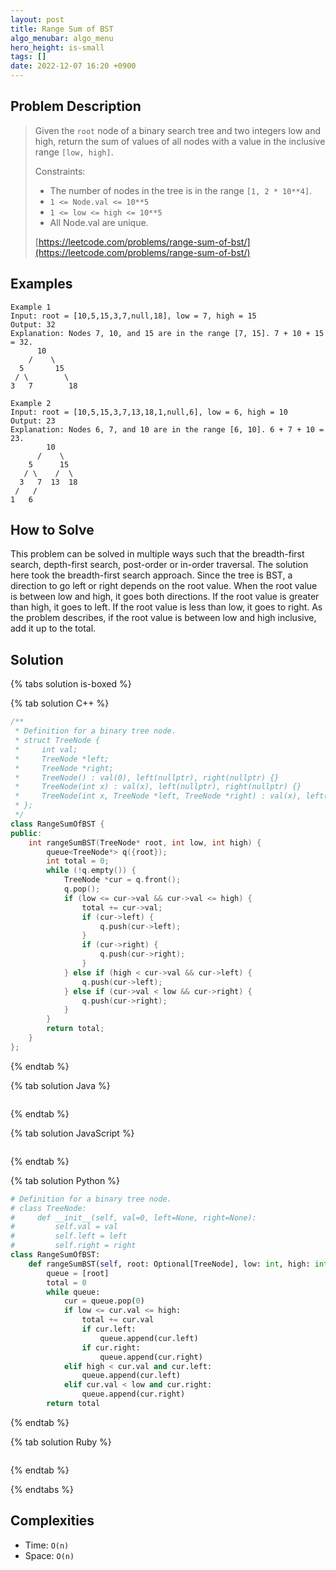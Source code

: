 ```yaml
---
layout: post
title: Range Sum of BST
algo_menubar: algo_menu
hero_height: is-small
tags: []
date: 2022-12-07 16:20 +0900
---
```

## Problem Description
> Given the `root` node of a binary search tree and two integers low and high, return the sum of values of all nodes
> with a value in the inclusive range `[low, high]`.
>
> Constraints:
> - The number of nodes in the tree is in the range `[1, 2 * 10**4]`.
> - `1 <= Node.val <= 10**5`
> - `1 <= low <= high <= 10**5`
> - All Node.val are unique.
>
> [https://leetcode.com/problems/range-sum-of-bst/](https://leetcode.com/problems/range-sum-of-bst/)

## Examples
```
Example 1
Input: root = [10,5,15,3,7,null,18], low = 7, high = 15
Output: 32
Explanation: Nodes 7, 10, and 15 are in the range [7, 15]. 7 + 10 + 15 = 32.
      10
    /    \
  5       15
 / \        \
3   7        18
```

```
Example 2
Input: root = [10,5,15,3,7,13,18,1,null,6], low = 6, high = 10
Output: 23
Explanation: Nodes 6, 7, and 10 are in the range [6, 10]. 6 + 7 + 10 = 23.
        10
      /    \
    5      15
   / \    /  \
  3   7  13  18
 /   /
1   6
```

## How to Solve
This problem can be solved in multiple ways such that the breadth-first search, depth-first search, post-order or
in-order traversal.
The solution here took the breadth-first search approach.
Since the tree is BST, a direction to go left or right depends on the root value.
When the root value is between low and high, it goes both directions.
If the root value is greater than high, it goes to left.
If the root value is less than low, it goes to right.
As the problem describes, if the root value is between low and high inclusive, add it up to the total.

## Solution

{% tabs solution is-boxed %}

{% tab solution C++ %}
```cpp
/**
 * Definition for a binary tree node.
 * struct TreeNode {
 *     int val;
 *     TreeNode *left;
 *     TreeNode *right;
 *     TreeNode() : val(0), left(nullptr), right(nullptr) {}
 *     TreeNode(int x) : val(x), left(nullptr), right(nullptr) {}
 *     TreeNode(int x, TreeNode *left, TreeNode *right) : val(x), left(left), right(right) {}
 * };
 */
class RangeSumOfBST {
public:
    int rangeSumBST(TreeNode* root, int low, int high) {
        queue<TreeNode*> q({root});
        int total = 0;
        while (!q.empty()) {
            TreeNode *cur = q.front();
            q.pop();
            if (low <= cur->val && cur->val <= high) {
                total += cur->val;
                if (cur->left) {
                    q.push(cur->left);
                }
                if (cur->right) {
                    q.push(cur->right);
                }
            } else if (high < cur->val && cur->left) {
                q.push(cur->left);
            } else if (cur->val < low && cur->right) {
                q.push(cur->right);
            }
        }
        return total;
    }
};
```
{% endtab %}

{% tab solution Java %}
```java

```
{% endtab %}

{% tab solution JavaScript %}
```js

```
{% endtab %}

{% tab solution Python %}
```python
# Definition for a binary tree node.
# class TreeNode:
#     def __init__(self, val=0, left=None, right=None):
#         self.val = val
#         self.left = left
#         self.right = right
class RangeSumOfBST:
    def rangeSumBST(self, root: Optional[TreeNode], low: int, high: int) -> int:
        queue = [root]
        total = 0
        while queue:
            cur = queue.pop(0)
            if low <= cur.val <= high:
                total += cur.val
                if cur.left:
                    queue.append(cur.left)
                if cur.right:
                    queue.append(cur.right)
            elif high < cur.val and cur.left:
                queue.append(cur.left)
            elif cur.val < low and cur.right:
                queue.append(cur.right)
        return total
```
{% endtab %}

{% tab solution Ruby %}
```ruby

```
{% endtab %}

{% endtabs %}



## Complexities
- Time: `O(n)`
- Space: `O(n)`
